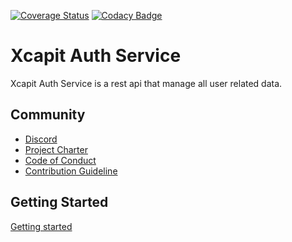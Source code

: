 [![Coverage Status](https://coveralls.io/repos/gitlab/xcapit-foss/api-app/badge.svg?branch=HEAD)](https://coveralls.io/gitlab/xcapit-foss/api-app?branch=HEAD)
[![Codacy Badge](https://app.codacy.com/project/badge/Grade/0fa5ce637a384f37b41136d82022f3f6)](https://www.codacy.com/gl/xcapit-foss/api-app/dashboard?utm_source=gitlab.com&amp;utm_medium=referral&amp;utm_content=xcapit-foss/api-app&amp;utm_campaign=Badge_Grade)
# Xcapit Auth Service

Xcapit Auth Service is a rest api that manage all user related data. 

## Community

-   [Discord](https://discord.com/invite/2VRMzMhvjX)
-   [Project Charter](https://xcapit-foss.gitlab.io/documentation/docs/project_charter)
-   [Code of Conduct](https://xcapit-foss.gitlab.io/documentation/docs/CODE_OF_CONDUCT)
-   [Contribution Guideline](https://xcapit-foss.gitlab.io/documentation/docs/contribution_guidelines)

## Getting Started

[Getting started](https://xcapit-foss.gitlab.io/documentation/docs/app-service/getting_started)
